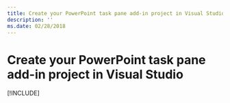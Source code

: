 ```yaml
---
title: Create your PowerPoint task pane add-in project in Visual Studio
description: ''
ms.date: 02/28/2018
---
```


# Create your PowerPoint task pane add-in project in Visual Studio

[!INCLUDE[](../includes/powerpoint-tutorial-setup.md)]